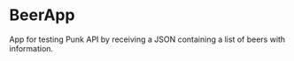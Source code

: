 # BeerApp

App for testing Punk API by receiving a JSON containing a list of beers with information.
